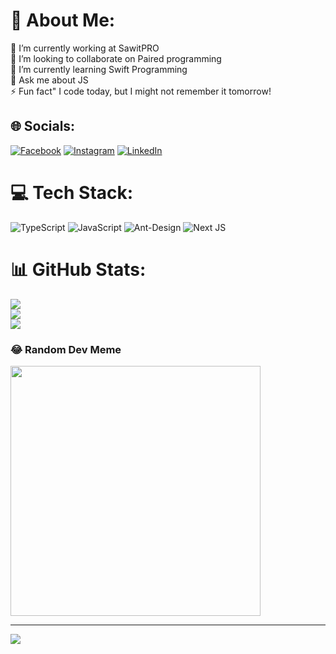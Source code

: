 # 💫 About Me:
🔭 I’m currently working at SawitPRO<br>🤝 I’m looking to collaborate on Paired programming<br>🌱 I’m currently learning Swift Programming <br>💬 Ask me about JS<br>⚡ Fun fact" I code today, but I might not remember it tomorrow!


## 🌐 Socials:
[![Facebook](https://img.shields.io/badge/Facebook-%231877F2.svg?logo=Facebook&logoColor=white)](https://facebook.com/andrew.budikusuma) [![Instagram](https://img.shields.io/badge/Instagram-%23E4405F.svg?logo=Instagram&logoColor=white)](https://instagram.com/andrewbudikusuma) [![LinkedIn](https://img.shields.io/badge/LinkedIn-%230077B5.svg?logo=linkedin&logoColor=white)](https://linkedin.com/in/andrewbudikusuma) 

# 💻 Tech Stack:
![TypeScript](https://img.shields.io/badge/typescript-%23007ACC.svg?style=for-the-badge&logo=typescript&logoColor=white) ![JavaScript](https://img.shields.io/badge/javascript-%23323330.svg?style=for-the-badge&logo=javascript&logoColor=%23F7DF1E) ![Ant-Design](https://img.shields.io/badge/-AntDesign-%230170FE?style=for-the-badge&logo=ant-design&logoColor=white) ![Next JS](https://img.shields.io/badge/Next-black?style=for-the-badge&logo=next.js&logoColor=white)
# 📊 GitHub Stats:
![](https://github-readme-stats.vercel.app/api?username=andrewbudikusuma&theme=default&hide_border=true&include_all_commits=false&count_private=false)<br/>
![](https://github-readme-streak-stats.herokuapp.com/?user=andrewbudikusuma&theme=default&hide_border=true)<br/>
![](https://github-readme-stats.vercel.app/api/top-langs/?username=andrewbudikusuma&theme=default&hide_border=true&include_all_commits=false&count_private=false&layout=compact)

### 😂 Random Dev Meme
<img src='https://memer-new.vercel.app/' style="height: 400px;"/>

---
[![](https://visitcount.itsvg.in/api?id=andrewbudikusuma&icon=0&color=0)](https://visitcount.itsvg.in)

<!-- Proudly created with GPRM ( https://gprm.itsvg.in ) -->
